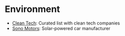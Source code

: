 # Environment

* [Clean Tech](https://github.com/nglgzz/awesome-clean-tech#readme): Curated list with clean tech companies
* [Sono Motors](https://sonomotors.com/de/): Solar-powered car manufacturer

